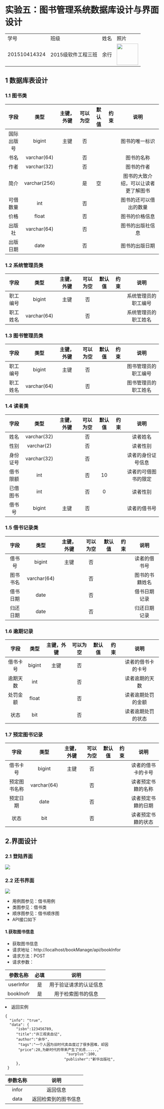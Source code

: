 # 实验五：图书管理系统数据库设计与界面设计
<table>
<tr>
<td>学号</td>
<td>班级</td>
<td>姓名</td>
<td>照片</td>
</tr>
<tr>
<td>201510414324</td>
<td>2015级软件工程三班</td>
<td>余行</td>
<td><img src="m.jpg" width="70"/></td>
</tr>
</table>

## 1 数据库表设计
### 1.1 图书类
|字段|类型|主键，外键|可以为空|默认值|约束|说明|
|:-:|:-:|:-:|:-:|:-:|:-:|:-:|
|国际出版号|bigint|主键|否|||图书的唯一标识|
|书名|varchar(64)||否|||图书的名称|
|作者|varchar(32)||否|||图书的作者|
|简介|varchar(256)||是|空||图书的大致介绍，可以让读者更了解图书|
|可借数量|int||否|||图书的还可以借出的数量|
|价格|float||否|||图书的价格信息|
|出版社|varchar(64)||否|||图书的出版社信息|
|出版日期|date||否|||图书的出版日期|

### 1.2 系统管理员类
|字段|类型|主键，外键|可以为空|默认值|约束|说明|
|:-:|:-:|:-:|:-:|:-:|:-:|:-:|
|职工编号|bigint|主键|否|||系统管理员的职工编号|
|职工姓名|varchar(64)||否|||系统管理员的职工姓名|

### 1.3 图书管理员类
|字段|类型|主键，外键|可以为空|默认值|约束|说明|
|:-:|:-:|:-:|:-:|:-:|:-:|:-:|
|职工编号|bigint|主键|否|||图书管理员的职工编号|
|职工姓名|varchar(64)||否|||图书管理员的职工姓名|

### 1.4 读者类
|字段|类型|主键，外键|可以为空|默认值|约束|说明|
|:-:|:-:|:-:|:-:|:-:|:-:|:-:|
|姓名|varchar(32)||否|||读者姓名|
|性别|varchar(2)||否|||读者性别|
|身份证号|varchar(32)||否|||读者的身份证号信息|
|借书限额|int||否|10||读者的可借图书的限定|
|已借图书|int||否|0||读者性别|
|借书号|bigint|主键|否|||读者的借书号|

### 1.5 借书记录类
|字段|类型|主键，外键|可以为空|默认值|约束|说明|
|:-:|:-:|:-:|:-:|:-:|:-:|:-:|
|借书号|bigint|主键|否|||读者的借书号|
|图书书名|varchar(64)||否|||图书的书籍姓名|
|借书日期|date||否|||借书日期记录|
|归还日期|date||否|||归还日期记录|

### 1.6 逾期记录
|字段|类型|主键，外键|可以为空|默认值|约束|说明|
|:-:|:-:|:-:|:-:|:-:|:-:|:-:|
|借书卡号|bigint|主键|否|||读者的借书卡的卡号|
|逾期天数|int||否|||读者逾期的天数|
|处罚金额|float||否|||读者逾期处罚的金额|
|状态|bit||否|||读者逾期处罚的状态|

### 1.7 预定图书记录
|字段|类型|主键，外键|可以为空|默认值|约束|说明|
|:-:|:-:|:-:|:-:|:-:|:-:|:-:|
|借书卡号|bigint|主键|否|||读者的借书卡的卡号|
|预定图书名称|varchar(64)||否|||读者预定书籍的名称|
|预定日期|date||否|||读者预定书籍的日期|
|状态|bit||否|||读者预定书籍的状态|


## 2.界面设计
### 2.1 登陆界面
![](pic1.png)

### 2.2 还书界面
![](pic2.png)

* 用例图参见：借书用例
* 类图参见：借书类
* 顺序图参见：借书顺序图
* API接口如下

#### 1.获取图书信息
* 获取图书信息
* 请求地址：http://localhost/bookManage/api/bookInfor
* 请求方法：POST
* 请求参数：

|参数名称|必填|说明|
|:-:|:-:|:-:|
|userInfor|是|用于验证请求的认证信息|
|bookInofr|是|用于检索图书的信息|
<li>返回实例</li>

    {
      "info": "true",
      "data": {
         "isbn":123456789,
         "title":"许三观卖血记",
         "author":"余华",
          "tags":"一个人因为旧时代卖血度过了很多困难，却因
          "price":20,为新时代的带来产生了忧虑.....,"
                                "surplus":100,
                               "publisher":"新华出版社",
         },
     }
  |参数名称|说明|
  |:-:|:-:|
  |infor|返回信息|
  |data|返回检索到的图书信息|